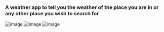 ### A weather app to tell you the weather of the place you are in or any other place you wish to search for

![image](https://user-images.githubusercontent.com/75791114/156884646-aa5701cc-adf6-4f7b-8426-d00b6b60f04e.png)
![image](https://user-images.githubusercontent.com/75791114/156884647-22f634f7-d45e-464f-a38b-a04c2daa00e2.png)
![image](https://user-images.githubusercontent.com/75791114/156884648-ed5327fd-47d7-48ee-9a06-d42007df2114.png)
